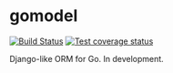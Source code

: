 # gomodel

[![Build Status](https://travis-ci.org/moiseshiraldo/gomodel.svg?branch=master)](https://travis-ci.org/moiseshiraldo/gomodel)
[![Test coverage status](https://codecov.io/gh/moiseshiraldo/gomodel/branch/master/graph/badge.svg)](https://codecov.io/gh/moiseshiraldo/gomodel)

Django-like ORM for Go. In development.
